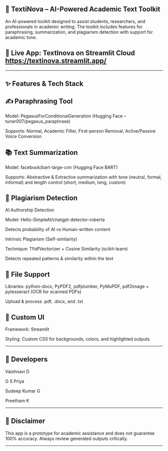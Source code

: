 ## **📘 TextiNova – AI-Powered Academic Text Toolkit**

An AI-powered toolkit designed to assist students, researchers, and professionals in academic writing. The toolkit includes features for paraphrasing, summarization, and plagiarism detection with support for academic tone.

## 🚀 Live App: TextInova on Streamlit Cloud  https://textinova.streamlit.app/


---

## **✨ Features & Tech Stack**

## ✍️ Paraphrasing Tool

Model: PegasusForConditionalGeneration (Hugging Face – tuner007/pegasus_paraphrase)

Supports: Normal, Academic Filter, First-person Removal, Active/Passive Voice Conversion


## 📚 Text Summarization

Model: facebook/bart-large-cnn (Hugging Face BART)

Supports: Abstractive & Extractive summarization with tone (neutral, formal, informal) and length control (short, medium, long, custom)


## 🔎 Plagiarism Detection

AI Authorship Detection

Model: Hello-SimpleAI/chatgpt-detector-roberta

Detects probability of AI vs Human-written content


Intrinsic Plagiarism (Self-similarity)

Technique: TfidfVectorizer + Cosine Similarity (scikit-learn)

Detects repeated patterns & similarity within the text



## **📂 File Support**

Libraries: python-docx, PyPDF2, pdfplumber, PyMuPDF, pdf2image + pytesseract (OCR for scanned PDFs)

Upload & process .pdf, .docx, and .txt


## **🎨 Custom UI**

Framework: Streamlit

Styling: Custom CSS for backgrounds, colors, and highlighted outputs




---

## **👥 Developers**

Vaishnavi D

G S Priya

Sudeep Kumar G

Preetham K



---

## **📝 Disclaimer**

This app is a prototype for academic assistance and does not guarantee 100% accuracy. Always review generated outputs critically.


---